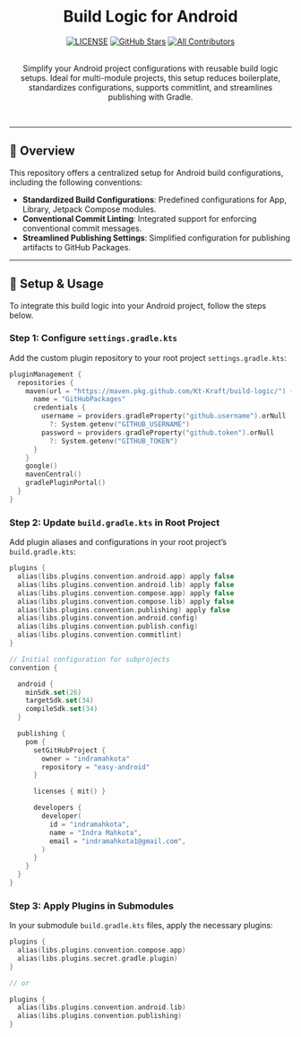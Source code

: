 <h1 align="center">Build Logic for Android</h1>

<div align="center">
  <a href="https://github.com/Kt-Kraft/build-logic/blob/master/LICENSE"><img src="https://img.shields.io/github/license/Kt-Kraft/build-logic?color=blue" alt="LICENSE"/></a>
  <a href="https://github.com/Kt-Kraft/build-logic/stargazers"><img src="https://img.shields.io/github/stars/Kt-Kraft/build-logic" alt="GitHub Stars"/></a>
  <a href="#contributors"><img src="https://img.shields.io/badge/all_contributors-1-orange.svg?style=flat" alt="All Contributors"/></a>
</div>

<br/>

<p align="center">
  Simplify your Android project configurations with reusable build logic setups. Ideal for multi-module projects, this setup reduces boilerplate, standardizes configurations, supports commitlint, and streamlines publishing with Gradle.
</p>

<br/>

---

## 🚀 Overview

This repository offers a centralized setup for Android build configurations, including the following conventions:
- **Standardized Build Configurations**: Predefined configurations for App, Library, Jetpack Compose modules.
- **Conventional Commit Linting**: Integrated support for enforcing conventional commit messages.
- **Streamlined Publishing Settings**: Simplified configuration for publishing artifacts to GitHub Packages.

---

## 📝 Setup & Usage

To integrate this build logic into your Android project, follow the steps below.

### Step 1: Configure `settings.gradle.kts`

Add the custom plugin repository to your root project `settings.gradle.kts`:

```kotlin
pluginManagement {
  repositories {
    maven(url = "https://maven.pkg.github.com/Kt-Kraft/build-logic/") {
      name = "GitHubPackages"
      credentials {
        username = providers.gradleProperty("github.username").orNull
          ?: System.getenv("GITHUB_USERNAME")
        password = providers.gradleProperty("github.token").orNull
          ?: System.getenv("GITHUB_TOKEN")
      }
    }
    google()
    mavenCentral()
    gradlePluginPortal()
  }
}
```

### Step 2: Update `build.gradle.kts` in Root Project

Add plugin aliases and configurations in your root project’s `build.gradle.kts`:


```kotlin
plugins {
  alias(libs.plugins.convention.android.app) apply false
  alias(libs.plugins.convention.android.lib) apply false
  alias(libs.plugins.convention.compose.app) apply false
  alias(libs.plugins.convention.compose.lib) apply false
  alias(libs.plugins.convention.publishing) apply false
  alias(libs.plugins.convention.android.config)
  alias(libs.plugins.convention.publish.config)
  alias(libs.plugins.convention.commitlint)
}

// Initial configuration for subprojects
convention {

  android {
    minSdk.set(26)
    targetSdk.set(34)
    compileSdk.set(34)
  }

  publishing {
    pom {
      setGitHubProject {
        owner = "indramahkota"
        repository = "easy-android"
      }

      licenses { mit() }

      developers {
        developer(
          id = "indramahkota",
          name = "Indra Mahkota",
          email = "indramahkota1@gmail.com",
        )
      }
    }
  }
}
```

### Step 3: Apply Plugins in Submodules

In your submodule `build.gradle.kts` files, apply the necessary plugins:


```kotlin
plugins {
  alias(libs.plugins.convention.compose.app)
  alias(libs.plugins.secret.gradle.plugin)
}

// or

plugins {
  alias(libs.plugins.convention.android.lib)
  alias(libs.plugins.convention.publishing)
}
```
